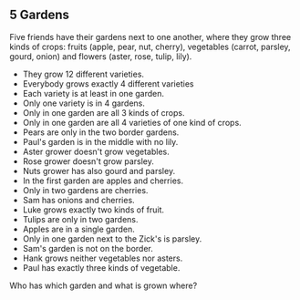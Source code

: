 ## 5 Gardens

Five friends have their gardens next to one another, where they grow three kinds of crops: fruits (apple, pear, nut, cherry), vegetables (carrot, parsley, gourd, onion) and flowers (aster, rose, tulip, lily).

* They grow 12 different varieties.
* Everybody grows exactly 4 different varieties
* Each variety is at least in one garden.
* Only one variety is in 4 gardens.
* Only in one garden are all 3 kinds of crops.
* Only in one garden are all 4 varieties of one kind of crops.
* Pears are only in the two border gardens.
* Paul's garden is in the middle with no lily.
* Aster grower doesn't grow vegetables.
* Rose grower doesn't grow parsley.
* Nuts grower has also gourd and parsley.
* In the first garden are apples and cherries.
* Only in two gardens are cherries.
* Sam has onions and cherries.
* Luke grows exactly two kinds of fruit.
* Tulips are only in two gardens.
* Apples are in a single garden.
* Only in one garden next to the Zick's is parsley.
* Sam's garden is not on the border.
* Hank grows neither vegetables nor asters.
* Paul has exactly three kinds of vegetable.

Who has which garden and what is grown where?
